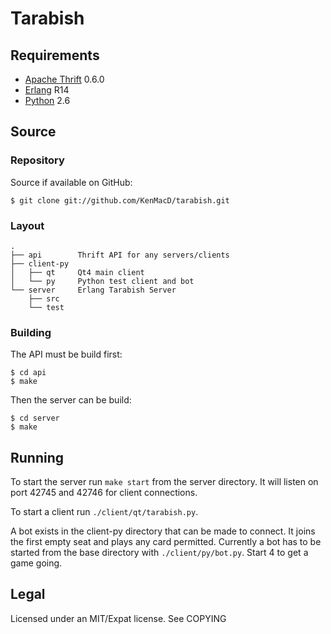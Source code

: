 Tarabish
========

## Requirements ################################################################
 * [Apache Thrift](http://thrift.apache.org/) 0.6.0
 * [Erlang](http://www.erlang.org/) R14
 * [Python](http://www.python.org/) 2.6

## Source ######################################################################
### Repository #################################################################
Source if available on GitHub:

    $ git clone git://github.com/KenMacD/tarabish.git

### Layout #####################################################################

    .
    ├── api        Thrift API for any servers/clients
    ├── client-py
    │   ├── qt     Qt4 main client
    │   └── py     Python test client and bot
    └── server     Erlang Tarabish Server
        ├── src
        └── test

### Building ###################################################################

The API must be build first:

    $ cd api
    $ make

Then the server can be build:

    $ cd server
    $ make

## Running #####################################################################

To start the server run `make start` from the server directory. It will listen
on port 42745 and 42746 for client connections.

To start a client run `./client/qt/tarabish.py`. 

A bot exists in the client-py directory that can be made to connect. It joins
the first empty seat and plays any card permitted. Currently a bot has to be
started from the base directory with `./client/py/bot.py`. Start 4 to get a
game going.

## Legal #######################################################################

Licensed under an MIT/Expat license. See COPYING
